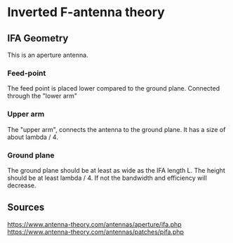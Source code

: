 # Inverted F-antenna theory
## IFA Geometry
This is an aperture antenna.

### Feed-point
The feed point is placed lower compared to the ground plane. Connected through the "lower arm"

### Upper arm
The "upper arm", connects the antenna to the ground plane. It has a size of about lambda / 4.

### Ground plane
The ground plane should be at least as wide as the IFA length L. The height should be at least lambda / 4.
If not the bandwidth and efficiency will decrease.


## Sources
https://www.antenna-theory.com/antennas/aperture/ifa.php
https://www.antenna-theory.com/antennas/patches/pifa.php
